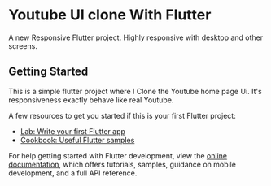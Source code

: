 # Youtube UI clone With Flutter

A new Responsive Flutter project.
Highly responsive with desktop and other screens.

## Getting Started

This is a simple flutter project where I Clone the Youtube home page Ui. It's responsiveness exactly behave like real Youtube. 

A few resources to get you started if this is your first Flutter project:

- [Lab: Write your first Flutter app](https://docs.flutter.dev/get-started/codelab)
- [Cookbook: Useful Flutter samples](https://docs.flutter.dev/cookbook)

For help getting started with Flutter development, view the
[online documentation](https://docs.flutter.dev/), which offers tutorials,
samples, guidance on mobile development, and a full API reference.
